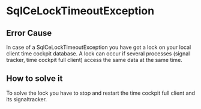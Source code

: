 # SqlCeLockTimeoutException

## Error Cause
In case of a SqlCeLockTimeoutException you have got a lock on your local client time cockpit database. A lock can occur if several processes (signal tracker, time cockpit full client) access the same data at the same time.

## How to solve it
To solve the lock you have to stop and restart the time cockpit full client and its signaltracker. 
